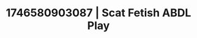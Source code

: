 ---
categories:
- ASMR tingles
- Erotic photography
- AI-generated
- Sensual choreography
- Pierced & proud
- ASMR
- POV erotica
- Cosplay
image: /assets/images/1746580903087.jpg
layout: post
seo:
  description: Featured content with high-quality Scat Fetish, ABDL Play. HD images
    available.
  keywords: Scat Fetish, ABDL Play
  og_image: /assets/images/1746580903087.jpg
  schema_type: VisualArtwork
tags:
- ABDL Play
- '#1746580903087'
- Scat Fetish
title: 1746580903087 | Scat Fetish ABDL Play
---